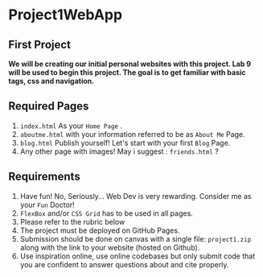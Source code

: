 # Project1WebApp

## First Project
**We will be creating our initial personal websites with this project. Lab 9 will be used to begin this project. The goal is to get familiar with basic tags, css and navigation.**

## Required Pages

1. `index.html`  As your `Home Page` .
2. `aboutme.html`  with your information referred to be as  `About Me` Page.
3. `blog.html` Publish yourself! Let's start with your first `Blog` Page.
4. Any other page with images! May i suggest : `friends.html` ?


## Requirements

1. Have fun! No, Seriously… Web Dev is very rewarding. Consider me as your `Fun`  Doctor!
2. `FlexBox` and/or `CSS Grid` has to be used in all pages. 
3. Please refer to the rubric below
4. The project must be deployed on GitHub Pages.
5. Submission should be done on canvas with a single file: `project1.zip` along with the link to your website (hosted on Github).
6. Use inspiration online, use online codebases but only submit code that you are confident to answer questions about and cite properly.



